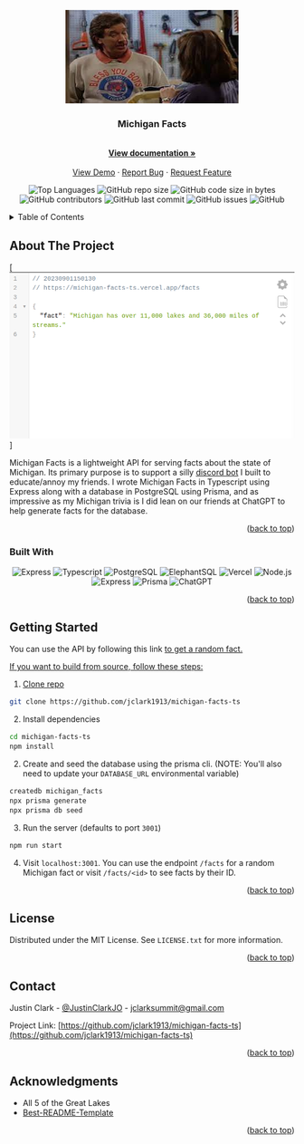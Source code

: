 <a name="readme-top"></a>
<!-- PROJECT SHIELDS -->
<!--
*** I'm using markdown "reference style" links for readability.
*** Reference links are enclosed in brackets [ ] instead of parentheses ( ).
*** See the bottom of this document for the declaration of the reference variables
*** for contributors-url, forks-url, etc. This is an optional, concise syntax you may use.
*** https://www.markdownguide.org/basic-syntax/#reference-style-links
-->

<div align="center"><img src="./docs/header.jpeg"></div>

<h3 align="center">Michigan Facts</h3>

  <p align="center">
    <br />
    <a href="https://github.com/jclark1913/michigan-facts-ts"><strong>View documentation »</strong></a>
    <br />
    <br />
    <a href="https://michigan-facts-ts.vercel.app/facts">View Demo</a>
    ·
    <a href="https://github.com/jclark1913/michigan-facts-ts/issues">Report Bug</a>
    ·
    <a href="https://github.com/jclark1913/michigan-facts-ts/issues">Request Feature</a>
  </p>
</div>

<div align="center">

![Top Languages](https://img.shields.io/github/languages/top/jclark1913/michigan-facts-ts)
![GitHub repo size](https://img.shields.io/github/repo-size/jclark1913/michigan-facts-ts)
![GitHub code size in bytes](https://img.shields.io/github/languages/code-size/jclark1913/michigan-facts-ts)
![GitHub contributors](https://img.shields.io/github/contributors/jclark1913/michigan-facts-ts)
![GitHub last commit](https://img.shields.io/github/last-commit/jclark1913/michigan-facts-ts)
![GitHub issues](https://img.shields.io/github/issues/jclark1913/michigan-facts-ts)
![GitHub](https://img.shields.io/github/license/jclark1913/michigan-facts-ts)

</div>

<!-- TABLE OF CONTENTS -->
<details>
  <summary>Table of Contents</summary>
  <ol>
    <li>
      <a href="#about-the-project">About The Project</a>
      <ul>
        <li><a href="#built-with">Built With</a></li>
      </ul>
    </li>
    <li>
      <a href="#getting-started">Getting Started</a>
    </li>
    <li><a href="#license">License</a></li>
    <li><a href="#contact">Contact</a></li>
    <li><a href="#acknowledgments">Acknowledgments</a></li>
  </ol>
</details>



<!-- ABOUT THE PROJECT -->
## About The Project

[![Product Name Screen Shot][product-screenshot]]

Michigan Facts is a lightweight API for serving facts about the state of Michigan. Its primary purpose is to support a silly <a href="https://github.com/jclark1913/michigan-bot">discord bot</a> I built to educate/annoy my friends. I wrote Michigan Facts in Typescript using Express along with a database in PostgreSQL using Prisma, and as impressive as my Michigan trivia is I did lean on our friends at ChatGPT to help generate facts for the database.


<p align="right">(<a href="#readme-top">back to top</a>)</p>

### Built With

<div align="center">

![Express][Express]
![Typescript][Typescript]
![PostgreSQL][PostgreSQL]
![ElephantSQL][ElephantSQL]
![Vercel][Vercel]
![Node.js][Node.js]
![Express][Express]
![Prisma][Prisma]
![ChatGPT][ChatGPT]

</div>

<p align="right">(<a href="#readme-top">back to top</a>)</p>


<!-- GETTING STARTED -->
## Getting Started

You can use the API by following this link <a href="michigan-facts-ts.vercel.app/facts"> to get a random fact.

If you want to build from source, follow these steps:

1. Clone repo

```bash
git clone https://github.com/jclark1913/michigan-facts-ts
```

2. Install dependencies

```bash
cd michigan-facts-ts
npm install
```

2. Create and seed the database using the prisma cli. (NOTE: You'll also need to update your `DATABASE_URL` environmental variable)

```bash
createdb michigan_facts
npx prisma generate
npx prisma db seed
```

3. Run the server (defaults to port `3001`)

```bash
npm run start
```

4. Visit `localhost:3001`. You can use the endpoint `/facts` for a random Michigan fact or visit `/facts/<id>` to see facts by their ID.

<p align="right">(<a href="#readme-top">back to top</a>)</p>


<!-- LICENSE -->
## License

Distributed under the MIT License. See `LICENSE.txt` for more information.

<p align="right">(<a href="#readme-top">back to top</a>)</p>



<!-- CONTACT -->
## Contact

Justin Clark - [@JustinClarkJO](https://twitter.com/@JustinClarkJO) - jclarksummit@gmail.com

Project Link: [https://github.com/jclark1913/michigan-facts-ts](https://github.com/jclark1913/michigan-facts-ts)

<p align="right">(<a href="#readme-top">back to top</a>)</p>



<!-- ACKNOWLEDGMENTS -->
## Acknowledgments

* All 5 of the Great Lakes
* [Best-README-Template](https://github.com/othneildrew/Best-README-Template)

<p align="right">(<a href="#readme-top">back to top</a>)</p>



<!-- MARKDOWN LINKS & IMAGES -->
<!-- https://www.markdownguide.org/basic-syntax/#reference-style-links -->
[contributors-shield]: https://img.shields.io/github/contributors/jclark1913/michigan-facts-ts.svg?style=for-the-badge
[contributors-url]: https://github.com/jclark1913/michigan-facts-ts/graphs/contributors
[forks-shield]: https://img.shields.io/github/forks/jclark1913/michigan-facts-ts.svg?style=for-the-badge
[forks-url]: https://github.com/jclark1913/michigan-facts-ts/network/members
[stars-shield]: https://img.shields.io/github/stars/jclark1913/michigan-facts-ts.svg?style=for-the-badge
[stars-url]: https://github.com/jclark1913/michigan-facts-ts/stargazers
[issues-shield]: https://img.shields.io/github/issues/jclark1913/michigan-facts-ts.svg?style=for-the-badge
[issues-url]: https://github.com/jclark1913/michigan-facts-ts/issues
[license-shield]: https://img.shields.io/github/license/jclark1913/michigan-facts-ts.svg?style=for-the-badge
[license-url]: https://github.com/jclark1913/michigan-facts-ts/blob/master/LICENSE.txt
[linkedin-shield]: https://img.shields.io/badge/-LinkedIn-black.svg?style=for-the-badge&logo=linkedin&colorB=555
[linkedin-url]: https://linkedin.com/in/linkedin_username
[product-screenshot]: docs/main.png
[React]: https://img.shields.io/badge/React-61DAFB?logo=react&logoColor=white
[React.js]: https://img.shields.io/badge/React-20232A?style=for-the-badge&logo=react&logoColor=61DAFB
[React-url]: https://reactjs.org/
[Bootstrap.com]: https://img.shields.io/badge/Bootstrap-563D7C?style=for-the-badge&logo=bootstrap&logoColor=white
[Bootstrap-url]: https://getbootstrap.com
[PostgreSQL]: https://img.shields.io/badge/PostgreSQL-4169E1?logo=postgresql&logoColor=white
[ElephantSQL]: https://img.shields.io/badge/ElephantSQL-2D9CDB?logo=elephantsql&logoColor=white
[Render]: https://img.shields.io/badge/Render-000000?logo=render&logoColor=white
[Express]: https://img.shields.io/badge/Express-000000?logo=express&logoColor=white
[Node.js]: https://img.shields.io/badge/Node.js-339933?logo=node.js&logoColor=white
[React Router]: https://img.shields.io/badge/React_Router-CA4245?logo=react-router&logoColor=white
[Vercel]: https://img.shields.io/badge/vercel-%23000000.svg?style=for-the-badge&logo=vercel&logoColor=white
[TypeScript]: https://img.shields.io/badge/typescript-%23007ACC.svg?style=for-the-badge&logo=typescript&logoColor=white
[Prisma]: https://img.shields.io/badge/Prisma-3982CE?style=for-the-badge&logo=Prisma&logoColor=white
[ChatGPT]: https://img.shields.io/badge/chatGPT-74aa9c?style=for-the-badge&logo=openai&logoColor=white